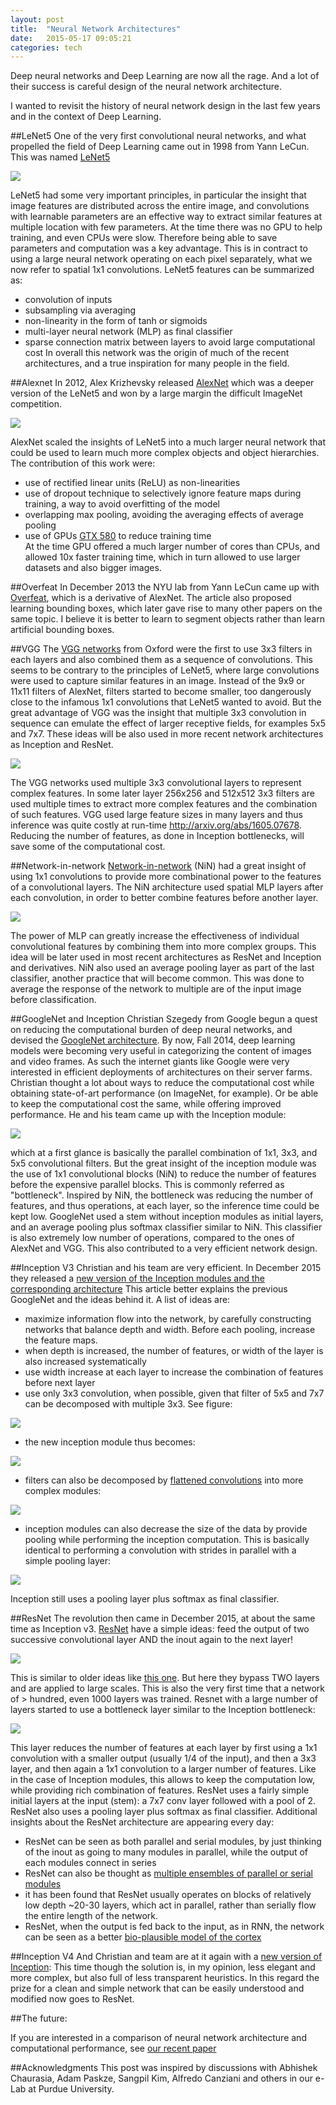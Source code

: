 ```yaml
---
layout: post
title:  "Neural Network Architectures"
date:   2015-05-17 09:05:21
categories: tech
---
```


Deep neural networks and Deep Learning are now all the rage. And a lot of their success is careful design of the neural network architecture.

I wanted to revisit the history of neural network design in the last few years and in the context of Deep Learning.


##LeNet5
One of the very first convolutional neural networks, and what propelled the field of Deep Learning came out in 1998 from Yann LeCun. This was named [LeNet5](http://yann.lecun.com/exdb/publis/pdf/lecun-01a.pdf)

![](/assets/nets/lenet5.jpg)

LeNet5 had some very important principles, in particular the insight that image features are distributed across the entire image, and convolutions with learnable parameters are an effective way to extract similar features at multiple location with few parameters. At the time there was no GPU to help training, and even CPUs were slow. Therefore being able to save parameters and computation was a key advantage. This is in contract to using a large neural network operating on each pixel separately, what we now refer to spatial 1x1 convolutions.
LeNet5 features can be summarized as:
- convolution of inputs 
- subsampling via averaging
- non-linearity in the form of tanh or sigmoids
- multi-layer neural network (MLP) as final classifier
- sparse connection matrix between layers to avoid large computational cost
In overall this network was the origin of much of the recent architectures, and a true inspiration for many people in the field.



##Alexnet
In 2012, Alex Krizhevsky released [AlexNet](https://papers.nips.cc/paper/4824-imagenet-classification-with-deep-convolutional-neural-networks.pdf)
which was a deeper version of the LeNet5 and won by a large margin the difficult ImageNet competition. 

![](/assets/nets/alexnet_small.png)

AlexNet scaled the insights of LeNet5 into a much larger neural network that could be used to learn much more complex objects and object hierarchies.
The contribution of this work were:
- use of rectified linear units (ReLU) as non-linearities
- use of dropout technique to selectively ignore feature maps during training, a way to avoid overfitting of the model
- overlapping max pooling, avoiding the averaging effects of average pooling
- use of GPUs [GTX 580](http://www.geforce.com/hardware/desktop-gpus/geforce-gtx-580/specifications) to reduce training time  
At the time GPU offered a much larger number of cores than CPUs, and allowed 10x faster training time, which in turn allowed to use larger datasets and also bigger images.

##Overfeat
In December 2013 the NYU lab from Yann LeCun came up with [Overfeat](http://arxiv.org/abs/1312.6229), which is a derivative of AlexNet. The article also proposed learning bounding boxes, which later gave rise to many other papers on the same topic. I believe it is better to learn to segment objects rather than learn artificial bounding boxes.

##VGG
The [VGG networks](http://arxiv.org/abs/1409.1556) from Oxford were the first to use 3x3 filters in each layers and also combined them as a sequence of convolutions. 
This seems to be contrary to the principles of LeNet5, where large convolutions were used to capture similar features in an image. Instead of the 9x9 or 11x11 filters of AlexNet, filters started to become smaller, too dangerously close to the infamous 1x1 convolutions that LeNet5 wanted to avoid. But the great advantage of VGG was the insight that multiple 3x3 convolution in sequence can emulate the effect of larger receptive fields, for examples 5x5 and 7x7. These ideas will be also used in more recent network architectures as Inception and ResNet.

![](/assets/nets/vgg.jpg)

The VGG networks used multiple 3x3 convolutional layers to represent complex features. In some later layer 256x256 and 512x512 3x3 filters are used multiple times to extract more complex features and the combination of such features.
VGG used large feature sizes in many layers and thus inference was quite costly at run-time http://arxiv.org/abs/1605.07678. Reducing the number of features, as done in Inception bottlenecks, will save some of the computational cost.



##Network-in-network
[Network-in-network](https://arxiv.org/abs/1312.4400) (NiN) had a great insight of using 1x1 convolutions to provide more combinational power to the features of a convolutional layers.
The NiN architecture used spatial MLP layers after each convolution, in order to better combine features before another layer. 

![](/assets/nets/nin.jpg)

The power of MLP can greatly increase the effectiveness of individual convolutional features by combining them into more complex groups. This idea will be later used in most recent architectures as ResNet and Inception and derivatives.
NiN also used an average pooling layer as part of the last classifier, another practice that will become common. This was done to average the response of the network to multiple are of the input image before classification.


##GoogleNet and Inception
Christian Szegedy from Google begun a quest on reducing the computational burden of deep neural networks, and devised the [GoogleNet architecture](https://arxiv.org/abs/1409.4842).
By now, Fall 2014, deep learning models were becoming very useful in categorizing the content of images and video frames. As such the internet giants like Google were very interested in efficient deployments of architectures on their server farms.
Christian thought a lot about ways to reduce the computational cost while obtaining state-of-art performance (on ImageNet, for example). Or be able to keep the computational cost the same, while offering improved performance.
He and his team came up with the Inception module: 

![](/assets/nets/inceptionv1.jpg)

which at a first glance is basically the parallel combination of 1x1, 3x3, and 5x5 convolutional filters. But the great insight of the inception module was the use of 1x1 convolutional blocks (NiN) to reduce the number of features before the expensive parallel blocks. This is commonly referred as "bottleneck". Inspired by NiN, the bottleneck was reducing the number of features, and thus operations, at each layer, so the inference time could be kept low.
GoogleNet used a stem without inception modules as initial layers, and an average pooling plus softmax classifier similar to NiN. This classifier is also extremely low number of operations, compared to the ones of AlexNet and VGG. This also contributed to a very efficient network design.

##Inception V3
Christian and his team are very efficient. In December 2015 they released a [new version of the Inception modules and the corresponding architecture](http://arxiv.org/abs/1512.00567)
This article better explains the previous GoogleNet and the ideas behind it. A list of ideas are:
- maximize information flow into the network, by carefully constructing networks that balance depth and width. Before each pooling, increase the feature maps.
- when depth is increased, the number of features, or width of the layer is also increased systematically
- use width increase at each layer to increase the combination of features before next layer
- use only 3x3 convolution, when possible, given that filter of 5x5 and 7x7 can be decomposed with multiple 3x3. See figure:

![](/assets/nets/miniconv.jpg)

- the new inception module thus becomes:

![](/assets/nets/inceptionv3.jpg)

- filters can also be decomposed by [flattened convolutions](http://arxiv.org/abs/1412.5474) into more complex modules:

![](/assets/nets/inceptionv3s.jpg)

- inception modules can also decrease the size of the data by provide pooling while performing the inception computation. This is basically identical to performing a convolution with strides in parallel with a simple pooling layer:

![](/assets/nets/inceptionv3pool.jpg)

Inception still uses a pooling layer plus softmax as final classifier.


##ResNet
The revolution then came in December 2015, at about the same time as Inception v3.
[ResNet](https://arxiv.org/abs/1512.03385) have a simple ideas: feed the output of two successive convolutional layer AND the inout again to the next layer! 

![](/assets/nets/resnetb.jpg)

This is similar to older ideas like [this one](http://yann.lecun.com/exdb/publis/pdf/sermanet-ijcnn-11.pdf). But here they bypass TWO layers and are applied to large scales.
This is also the very first time that a network of > hundred, even 1000 layers was trained. 
Resnet with a large number of layers started to use a bottleneck layer similar to the Inception bottleneck:

![](/assets/nets/resnetbottleneck.jpg)

This layer reduces the number of features at each layer by first using a 1x1 convolution with a smaller output (usually 1/4 of the input), and then a 3x3 layer, and then again a 1x1 convolution to a larger number of features. Like in the case of Inception modules, this allows to keep the computation low, while providing rich combination of features.
ResNet uses a fairly simple initial layers at the input (stem): a 7x7 conv layer followed with a pool of 2. 
ResNet also uses a pooling layer plus softmax as final classifier.
Additional insights about the ResNet architecture are appearing every day:
- ResNet can be seen as both parallel and serial modules, by just thinking of the inout as going to many modules in parallel, while the output of each modules connect in series
- ResNet can also be thought as [multiple ensembles of parallel or serial modules](http://arxiv.org/abs/1605.06431)
- it has been found that ResNet usually operates on blocks of relatively low depth ~20-30 layers, which act in parallel, rather than serially flow the entire length of the network.
- ResNet, when the output is fed back to the input, as in RNN, the network can be seen as a better [bio-plausible model of the cortex](https://arxiv.org/abs/1604.03640)


##Inception V4
And Christian and team are at it again with a [new version of Inception](http://arxiv.org/abs/1602.07261):
This time though the solution is, in my opinion, less elegant and more complex, but also full of less transparent heuristics.
In this regard the prize for a clean and simple network that can be easily understood and modified now goes to ResNet.


##The future: 

If you are interested in a comparison of neural network architecture and computational performance, see [our recent paper](http://arxiv.org/abs/1605.07678)


##Acknowledgments
This post was inspired by discussions with Abhishek Chaurasia, Adam Paskze, Sangpil Kim, Alfredo Canziani and others in our e-Lab at Purdue University.